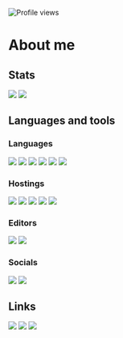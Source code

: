 ![Profile views](https://komarev.com/ghpvc/?username=tubuanha)

# About me

## Stats

![](https://github-readme-stats.vercel.app/api/?username=tubuanha&show_icons=true&count_private=true)
![](https://github-readme-stats.vercel.app/api/top-langs/?username=tubuanha&layout=compact)

## Languages and tools

### Languages

![](https://img.shields.io/badge/Node.js-303030?logo=node.js)
![](https://img.shields.io/badge/Nuxt.js-303030?logo=nuxt.js)
![](https://img.shields.io/badge/Vue.js-303030?logo=vue.js)
![](https://img.shields.io/badge/JavaScript-303030?logo=javascript)
![](https://img.shields.io/badge/TypeScript-303030?logo=typescript)
![](https://img.shields.io/badge/Python-303030?logo=python)

### Hostings

![](https://img.shields.io/badge/Cloudflare-303030?logo=cloudflare)
![](https://img.shields.io/badge/Heroku-303030?logo=heroku)
![](https://img.shields.io/badge/Vercel-303030?logo=vercel)
![](https://img.shields.io/badge/Netlify-303030?logo=netlify)
![](https://img.shields.io/badge/Replit-303030?logo=replit)

### Editors

![](https://img.shields.io/badge/Visual_Studio_Code-303030?logo=visual-studio-code)
![](https://img.shields.io/badge/IntelliJ_IDEA-303030?logo=intellij-idea)

### Socials

![](https://img.shields.io/badge/Twitter_(@tubuanha2124)-303030?logo=twitter)
![](https://img.shields.io/badge/Discord_(つぶあん派%232124)-303030?logo=discord)

## Links

[![](https://ricapitolare.vercel.app/svg?url=https://zenn.dev/tubuan)](https://zenn.dev/tubuan)
[![](https://ricapitolare.vercel.app/svg?url=https://battlecats.win)](https://battlecats.win)
[![](https://ricapitolare.vercel.app/svg?url=https://dissoku.net)](https://dissoku.net)
